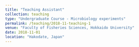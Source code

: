 ```yaml
---
title: "Teaching Assistant"
collection: teaching
type: "Undergraduate Course - Microbiology experiments"
permalink: /teaching/2018-11-teaching-1
venue: "Faculty of Fisheries Sciences, Hokkaido University"
date: 2018-11-01
location: "Hakodate, Japan"
---
```

